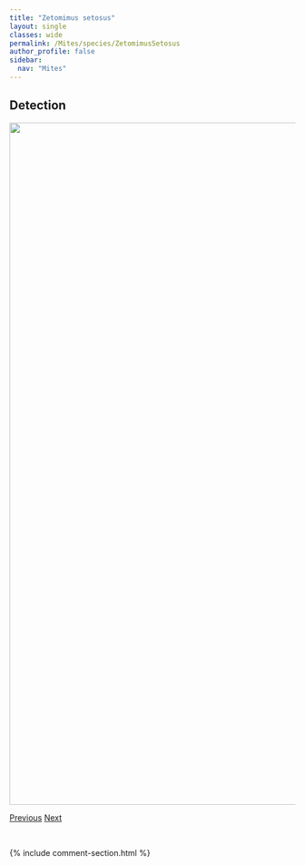 ```yaml
---
title: "Zetomimus setosus"
layout: single
classes: wide
permalink: /Mites/species/ZetomimusSetosus
author_profile: false
sidebar:
  nav: "Mites"
---
```


<h2>Detection</h2>

<a href="https://drive.google.com/uc?export=view&id=1f0NloMRk2D6xl_ADFXR6TcjsC38biuJT">
<img src="https://drive.google.com/uc?export=view&id=1f0NloMRk2D6xl_ADFXR6TcjsC38biuJT" height = "1200" width = "800">
</a>


<a href="/DevelopmentWebsite/Mites/species/ZetomimusFrancisi" class="pagination--pager" title="Zetomimus francisi">Previous</a> <a href="/DevelopmentWebsite/Mites/species/ZygoribatulaBulanovae" class="pagination--pager" title="Zygoribatula bulanovae">Next</a>

<p>&nbsp;</p>

{% include comment-section.html %}
